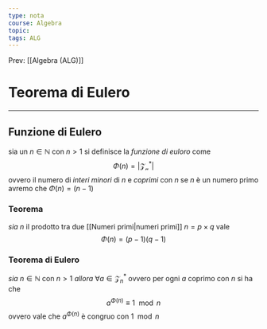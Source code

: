 ```yaml
---
type: nota
course: Algebra
topic: 
tags: ALG
---
```


Prev: [[Algebra (ALG)]]

# Teorema di Eulero
---
## Funzione di Eulero
sia un  $n\in \mathbb{N}$ con $n>1$ si definisce la _funzione di euloro_ come 
$$\Phi(n) = |\mathcal{Z_{n}^{*}}|$$
ovvero il numero di _interi minori_ di $n$ e _coprimi_ con $n$
se $n$ è un numero primo avremo che $\Phi(n)= (n-1)$ 

### Teorema
_sia_ $n$ il prodotto tra due [[Numeri primi|numeri primi]] $n =p\times q$
vale $$\Phi(n) = (p-1)(q-1)$$

### Teorema di Eulero
_sia_ $n \in \mathbb{N}$ con $n>1$ 
_allora_ $\forall a \in \mathcal{Z}_n^*$ ovvero per ogni $a$ coprimo con $n$
si ha che 
$$a^{\Phi(n)}\equiv 1 \mod n$$
ovvero vale che $a^{\Phi(n)}$ è congruo con $1 \mod n$